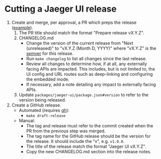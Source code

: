# Cutting a Jaeger UI release

1. Create and merge, per approval, a PR which preps the release ([example](https://github.com/jaegertracing/jaeger-ui/pull/1767)).
   1. The PR title should match the format "Prepare release vX.Y.Z".
   2. CHANGELOG.md
      - Change the version of the current release from "Next (unreleased)" to "vX.Y.Z (Month D, YYYY)" where "vX.Y.Z" is the [semver](https://semver.org) for this release.
      - Run `make changelog` to list all changes since the last release.
      - Review all changes to determine how, if at all, any externally facing APIs are impacted.
        This includes, but is not limited to, the UI config and URL routes such as deep-linking and configuring the embedded mode.
      - If necessary, add a note detailing any impact to externally facing APIs.
   3. Update `packages/jaeger-ui/package.json#version` to refer to the version being released.
2. Create a GitHub release.
   - Automated (requires [gh](https://cli.github.com/manual/installation)):
     - `make draft-release`
   - Manual:
     - The tag and release must refer to the commit created when the PR from the previous step was merged.
     - The tag name for the GitHub release should be the version for the release. It should include the "v", e.g. `v1.0.0`.
     - The title of the release match the format "Jaeger UI vX.Y.Z".
     - Copy the new CHANGELOG.md section into the release notes.

